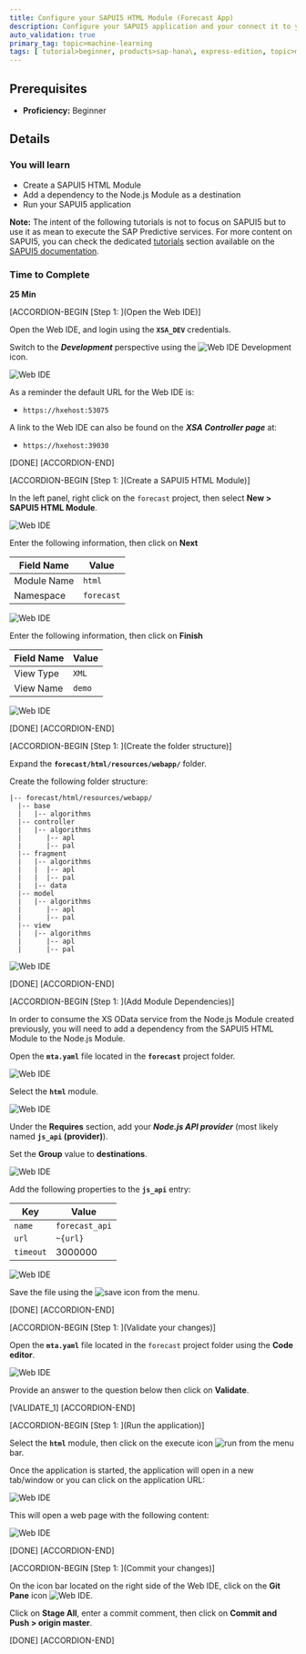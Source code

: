 ```yaml
---
title: Configure your SAPUI5 HTML Module (Forecast App)
description: Configure your SAPUI5 application and your connect it to your SAP HANA XS OData service to consume your Forecasting application
auto_validation: true
primary_tag: topic>machine-learning
tags: [ tutorial>beginner, products>sap-hana\, express-edition, topic>machine-learning, topic>sapui5 ]
---
```


## Prerequisites
 - **Proficiency:** Beginner

## Details
### You will learn
 - Create a SAPUI5 HTML Module
 - Add a dependency to the Node.js Module as a destination
 - Run your SAPUI5 application

**Note:** The intent of the following tutorials is not to focus on SAPUI5 but to use it as mean to execute the SAP Predictive services.
For more content on SAPUI5, you can check the dedicated <a href="https://sapui5.hana.ondemand.com/#/topic/3da5f4be63264db99f2e5b04c5e853db" target="new">tutorials</a> section available on the <a href="https://sapui5.hana.ondemand.com" target="new">SAPUI5 documentation</a>.

### Time to Complete
**25 Min**

[ACCORDION-BEGIN [Step 1: ](Open the Web IDE)]

Open the Web IDE, and login using the **`XSA_DEV`** credentials.

Switch to the ***Development*** perspective using the ![Web IDE Development](00-development.png) icon.

![Web IDE](01-01.png)

As a reminder the default URL for the Web IDE is:

 - `https://hxehost:53075`

A link to the Web IDE can also be found on the ***XSA Controller page*** at:

- `https://hxehost:39030`

[DONE]
[ACCORDION-END]

[ACCORDION-BEGIN [Step 1: ](Create a SAPUI5 HTML Module)]

In the left panel, right click on the `forecast` project, then select **New > SAPUI5 HTML Module**.

![Web IDE](02-01.png)

Enter the following information, then click on **Next**

Field Name          | Value
------------------- | --------------
Module Name         | `html`
Namespace           | `forecast`

![Web IDE](02-02.png)

Enter the following information, then click on **Finish**

Field Name          | Value
------------------- | --------------
View Type           | `XML`
View Name           | `demo`

![Web IDE](02-03.png)

[DONE]
[ACCORDION-END]

[ACCORDION-BEGIN [Step 1: ](Create the folder structure)]

Expand the **`forecast/html/resources/webapp/`** folder.

Create the following folder structure:

```
|-- forecast/html/resources/webapp/
  |-- base
  |   |-- algorithms
  |-- controller
  |   |-- algorithms
  |      |-- apl
  |      |-- pal
  |-- fragment
  |   |-- algorithms
  |   |  |-- apl
  |   |  |-- pal
  |   |-- data
  |-- model
  |   |-- algorithms
  |      |-- apl
  |      |-- pal
  |-- view
  |   |-- algorithms
  |      |-- apl
  |      |-- pal
```

![Web IDE](03-01.png)

[DONE]
[ACCORDION-END]

[ACCORDION-BEGIN [Step 1: ](Add Module Dependencies)]

In order to consume the XS OData service from the Node.js Module created previously, you will need to add a dependency from the SAPUI5 HTML Module to the Node.js Module.

Open the **`mta.yaml`** file located in the **`forecast`** project folder.

![Web IDE](04-01.png)

Select the **`html`** module.

![Web IDE](04-02.png)

Under the **Requires** section, add your ***Node.js API provider*** (most likely named **`js_api` (provider)**).

Set the **Group** value to **destinations**.

![Web IDE](04-03.png)

Add the following properties to the **`js_api`** entry:

Key                 | Value
------------------- | --------------
`name`              | `forecast_api`
`url`               | `~{url}`
`timeout`           | 3000000

![Web IDE](04-04.png)

Save the file using the ![save](00-save.png) icon from the menu.

[DONE]
[ACCORDION-END]

[ACCORDION-BEGIN [Step 1: ](Validate your changes)]

Open the **`mta.yaml`** file located in the `forecast` project folder using the **Code editor**.

![Web IDE](12-01.png)

Provide an answer to the question below then click on **Validate**.

[VALIDATE_1]
[ACCORDION-END]

[ACCORDION-BEGIN [Step 1: ](Run the application)]

Select the **`html`** module, then click on the execute icon ![run](00-run.png) from the menu bar.

Once the application is started, the application will open in a new tab/window or you can click on the application URL:

![Web IDE](13-01.png)

This will open a web page with the following content:

![Web IDE](13-02.png)

[DONE]
[ACCORDION-END]

[ACCORDION-BEGIN [Step 1: ](Commit your changes)]

On the icon bar located on the right side of the Web IDE, click on the **Git Pane** icon ![Web IDE](00-webide-git.png).

Click on **Stage All**, enter a commit comment, then click on **Commit and Push > origin master**.

[DONE]
[ACCORDION-END]

